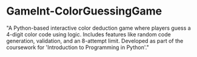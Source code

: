 # GameInt-ColorGuessingGame
"A Python-based interactive color deduction game where players guess a 4-digit color code using logic. Includes features like random code generation, validation, and an 8-attempt limit. Developed as part of the coursework for 'Introduction to Programming in Python'."
